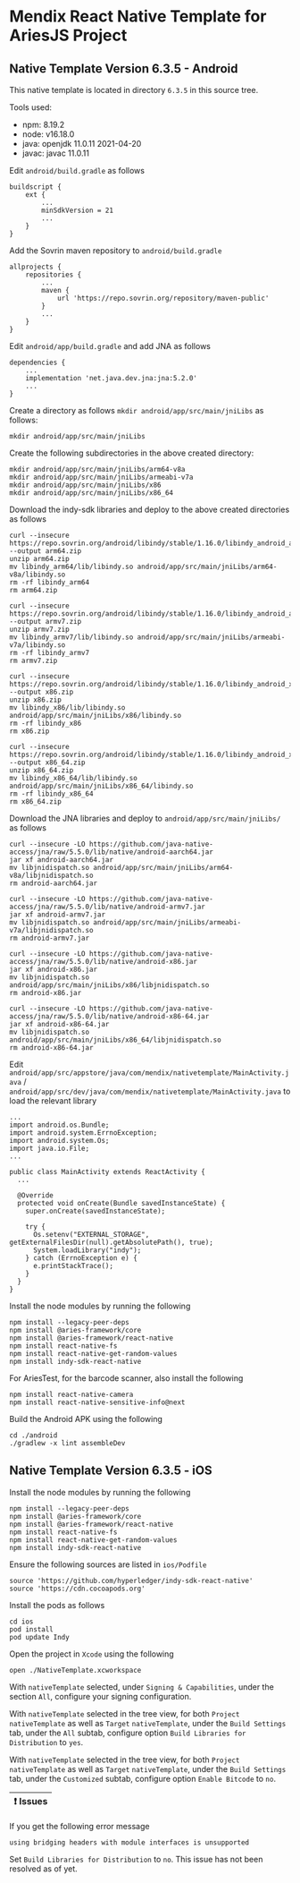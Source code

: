 # Mendix React Native Template for AriesJS Project

## Native Template Version 6.3.5 - Android

This native template is located in directory `6.3.5` in this source tree.

Tools used:

* npm: 8.19.2
* node: v16.18.0
* java: openjdk 11.0.11 2021-04-20
* javac: javac 11.0.11

Edit `android/build.gradle` as follows

```
buildscript {
    ext {
        ...
        minSdkVersion = 21
        ...
    }
}
```

Add the Sovrin maven repository to `android/build.gradle`

```
allprojects {
    repositories {
        ...
        maven {
            url 'https://repo.sovrin.org/repository/maven-public'
        }
        ...
    }
}
```

Edit `android/app/build.gradle` and add JNA as follows

```
dependencies {
    ...
    implementation 'net.java.dev.jna:jna:5.2.0'
    ...
}
```

Create a directory as follows `mkdir android/app/src/main/jniLibs` as follows:

```
mkdir android/app/src/main/jniLibs
```

Create the following subdirectories in the above created directory:

```
mkdir android/app/src/main/jniLibs/arm64-v8a
mkdir android/app/src/main/jniLibs/armeabi-v7a
mkdir android/app/src/main/jniLibs/x86
mkdir android/app/src/main/jniLibs/x86_64
```

Download the indy-sdk libraries and deploy to the above created directories as follows

```
curl --insecure https://repo.sovrin.org/android/libindy/stable/1.16.0/libindy_android_arm64_1.16.0.zip --output arm64.zip
unzip arm64.zip
mv libindy_arm64/lib/libindy.so android/app/src/main/jniLibs/arm64-v8a/libindy.so
rm -rf libindy_arm64
rm arm64.zip

curl --insecure https://repo.sovrin.org/android/libindy/stable/1.16.0/libindy_android_armv7_1.16.0.zip --output armv7.zip
unzip armv7.zip
mv libindy_armv7/lib/libindy.so android/app/src/main/jniLibs/armeabi-v7a/libindy.so
rm -rf libindy_armv7
rm armv7.zip

curl --insecure https://repo.sovrin.org/android/libindy/stable/1.16.0/libindy_android_x86_1.16.0.zip --output x86.zip
unzip x86.zip
mv libindy_x86/lib/libindy.so android/app/src/main/jniLibs/x86/libindy.so
rm -rf libindy_x86
rm x86.zip

curl --insecure https://repo.sovrin.org/android/libindy/stable/1.16.0/libindy_android_x86_64_1.16.0.zip --output x86_64.zip
unzip x86_64.zip
mv libindy_x86_64/lib/libindy.so android/app/src/main/jniLibs/x86_64/libindy.so
rm -rf libindy_x86_64
rm x86_64.zip
```

Download the JNA libraries and deploy to `android/app/src/main/jniLibs/` as follows

```
curl --insecure -LO https://github.com/java-native-access/jna/raw/5.5.0/lib/native/android-aarch64.jar
jar xf android-aarch64.jar
mv libjnidispatch.so android/app/src/main/jniLibs/arm64-v8a/libjnidispatch.so
rm android-aarch64.jar

curl --insecure -LO https://github.com/java-native-access/jna/raw/5.5.0/lib/native/android-armv7.jar
jar xf android-armv7.jar
mv libjnidispatch.so android/app/src/main/jniLibs/armeabi-v7a/libjnidispatch.so
rm android-armv7.jar

curl --insecure -LO https://github.com/java-native-access/jna/raw/5.5.0/lib/native/android-x86.jar
jar xf android-x86.jar
mv libjnidispatch.so android/app/src/main/jniLibs/x86/libjnidispatch.so
rm android-x86.jar

curl --insecure -LO https://github.com/java-native-access/jna/raw/5.5.0/lib/native/android-x86-64.jar
jar xf android-x86-64.jar
mv libjnidispatch.so android/app/src/main/jniLibs/x86_64/libjnidispatch.so
rm android-x86-64.jar
```

Edit `android/app/src/appstore/java/com/mendix/nativetemplate/MainActivity.java` / `android/app/src/dev/java/com/mendix/nativetemplate/MainActivity.java` to load the relevant library

```
...
import android.os.Bundle;
import android.system.ErrnoException;
import android.system.Os;
import java.io.File;
...

public class MainActivity extends ReactActivity {
  ...

  @Override
  protected void onCreate(Bundle savedInstanceState) {
    super.onCreate(savedInstanceState);

    try {
      Os.setenv("EXTERNAL_STORAGE", getExternalFilesDir(null).getAbsolutePath(), true);
      System.loadLibrary("indy");
    } catch (ErrnoException e) {
      e.printStackTrace();
    }
  }
}
```

Install the node modules by running the following

```
npm install --legacy-peer-deps
npm install @aries-framework/core
npm install @aries-framework/react-native
npm install react-native-fs
npm install react-native-get-random-values
npm install indy-sdk-react-native
```

For AriesTest, for the barcode scanner, also install the following

```
npm install react-native-camera 
npm install react-native-sensitive-info@next
```

Build the Android APK using the following 

```
cd ./android
./gradlew -x lint assembleDev
```

## Native Template Version 6.3.5 - iOS

Install the node modules by running the following

```
npm install --legacy-peer-deps
npm install @aries-framework/core
npm install @aries-framework/react-native
npm install react-native-fs
npm install react-native-get-random-values
npm install indy-sdk-react-native
```

Ensure the following sources are listed in `ios/Podfile`

```
source 'https://github.com/hyperledger/indy-sdk-react-native'
source 'https://cdn.cocoapods.org'
```

Install the pods as follows

```
cd ios
pod install
pod update Indy
```

Open the project in `Xcode` using the following

```
open ./NativeTemplate.xcworkspace
```

With `nativeTemplate` selected, under `Signing & Capabilities`, under the section `All`, configure your signing configuration.

With `nativeTemplate` selected in the tree view, for both `Project` `nativeTemplate` as well as `Target` `nativeTemplate`, under the `Build Settings` tab, under the `All` subtab, configure option `Build Libraries for Distribution` to `yes`.

With `nativeTemplate` selected in the tree view, for both `Project` `nativeTemplate` as well as `Target` `nativeTemplate`, under the `Build Settings` tab, under the `Customized` subtab, configure option `Enable Bitcode` to `no`.

| :exclamation:  Issues   |
|-------------------------|

If you get the following error message

```
using bridging headers with module interfaces is unsupported
```

Set `Build Libraries for Distribution` to `no`. This issue has not been resolved as of yet.

